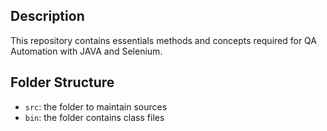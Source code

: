 ## Description
This repository contains essentials methods and concepts required for QA Automation with JAVA and Selenium.

## Folder Structure
- `src`: the folder to maintain sources
- `bin`: the folder contains class files

